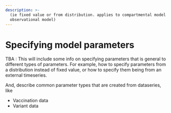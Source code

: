 ```yaml
---
description: >-
  (ie fixed value or from distribution. applies to compartmental model and
  observational model)
---
```


# Specifying model parameters

TBA : This will include some info on specifying parameters that is general to different types of parameters. For example, how to specify parameters from a distribution instead of fixed value, or how to specify them being from an external timeseries.&#x20;

And, describe common parameter types that are created from dataseries, like

* Vaccination data
* Variant data
